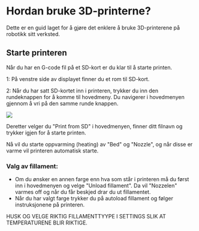 # Hordan bruke 3D-printerne?

Dette er en guid laget for å gjøre det enklere å bruke 3D-printerene på robotikk sitt verksted.

## Starte printeren

Når du har en G-code fil på et SD-kort er du klar til å starte printen.

1: På venstre side av displayet finner du et rom til SD-kort.

2: Når du har satt SD-kortet inn i printeren, trykker du inn den rundeknappen for å komme til hovedmeny. Du navigerer i hovedmenyen gjennom å vri på den samme runde knappen.

![](https://github.com/robotikklinja/3d-printere/blob/master/bilder/Printerdisplay.png)

Deretter velger du "Print from SD" i hovedmenyen, finner ditt filnavn og trykker igjen for å starte printen.

Nå vil du starte oppvarming (heating) av "Bed" og "Nozzle", og når disse er varme vil printeren automatisk starte.

### Valg av fillament:
- Om du ønsker en annen farge enn hva som står i printeren må du først inn i hovedmenyen og velge "Unload fillament". Da vil "Nozzelen" varmes off og når du får beskjed drar du ut fillamentet.
- Når du har valgt farge trykker du på autoload fillament og følger instruksjonene på printeren.

HUSK OG VELGE RIKTIG FILLAMENTTYYPE I SETTINGS SLIK AT TEMPERATURENE BLIR RIKTIGE.
